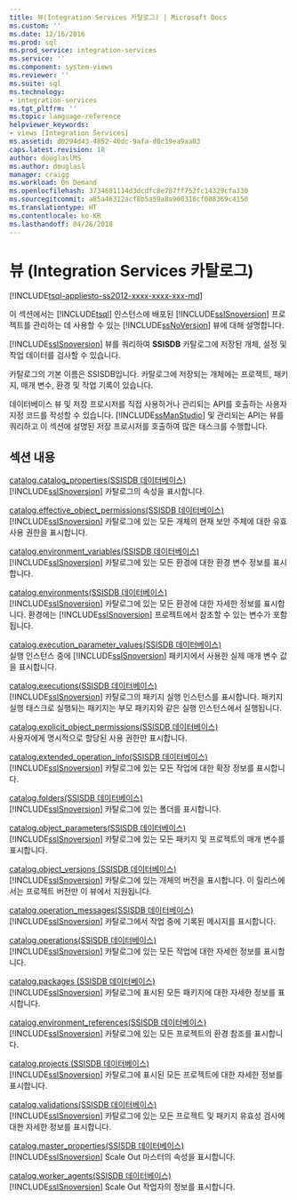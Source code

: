 ```yaml
---
title: 뷰(Integration Services 카탈로그) | Microsoft Docs
ms.custom: ''
ms.date: 12/16/2016
ms.prod: sql
ms.prod_service: integration-services
ms.service: ''
ms.component: system-views
ms.reviewer: ''
ms.suite: sql
ms.technology:
- integration-services
ms.tgt_pltfrm: ''
ms.topic: language-reference
helpviewer_keywords:
- views [Integration Services]
ms.assetid: d0294d43-4852-46dc-9afa-d0c19ea9aa03
caps.latest.revision: 18
author: douglaslMS
ms.author: douglasl
manager: craigg
ms.workload: On Demand
ms.openlocfilehash: 3734681114d3dcdfc8e787ff752fc14329cfa330
ms.sourcegitcommit: a85a46312acf8b5a59a8a900310cf088369c4150
ms.translationtype: HT
ms.contentlocale: ko-KR
ms.lasthandoff: 04/26/2018
---
```

# <a name="views-integration-services-catalog"></a>뷰 (Integration Services 카탈로그)
[!INCLUDE[tsql-appliesto-ss2012-xxxx-xxxx-xxx-md](../../includes/tsql-appliesto-ss2012-xxxx-xxxx-xxx-md.md)]

  이 섹션에서는 [!INCLUDE[tsql](../../includes/tsql-md.md)] 인스턴스에 배포된 [!INCLUDE[ssISnoversion](../../includes/ssisnoversion-md.md)] 프로젝트를 관리하는 데 사용할 수 있는 [!INCLUDE[ssNoVersion](../../includes/ssnoversion-md.md)] 뷰에 대해 설명합니다.  
  
 [!INCLUDE[ssISnoversion](../../includes/ssisnoversion-md.md)] 뷰를 쿼리하여 **SSISDB** 카탈로그에 저장된 개체, 설정 및 작업 데이터를 검사할 수 있습니다.  
  
 카탈로그의 기본 이름은 SSISDB입니다. 카탈로그에 저장되는 개체에는 프로젝트, 패키지, 매개 변수, 환경 및 작업 기록이 있습니다.  
  
 데이터베이스 뷰 및 저장 프로시저를 직접 사용하거나 관리되는 API를 호출하는 사용자 지정 코드를 작성할 수 있습니다. [!INCLUDE[ssManStudio](../../includes/ssmanstudio-md.md)] 및 관리되는 API는 뷰를 쿼리하고 이 섹션에 설명된 저장 프로시저를 호출하여 많은 태스크를 수행합니다.  
  
## <a name="in-this-section"></a>섹션 내용  
 [catalog.catalog_properties&#40;SSISDB 데이터베이스&#41;](../../integration-services/system-views/catalog-catalog-properties-ssisdb-database.md)  
 [!INCLUDE[ssISnoversion](../../includes/ssisnoversion-md.md)] 카탈로그의 속성을 표시합니다.  
  
 [catalog.effective_object_permissions&#40;SSISDB 데이터베이스&#41;](../../integration-services/system-views/catalog-effective-object-permissions-ssisdb-database.md)  
 [!INCLUDE[ssISnoversion](../../includes/ssisnoversion-md.md)] 카탈로그에 있는 모든 개체의 현재 보안 주체에 대한 유효 사용 권한을 표시합니다.  
  
 [catalog.environment_variables&#40;SSISDB 데이터베이스&#41;](../../integration-services/system-views/catalog-environment-variables-ssisdb-database.md)  
 [!INCLUDE[ssISnoversion](../../includes/ssisnoversion-md.md)] 카탈로그에 있는 모든 환경에 대한 환경 변수 정보를 표시합니다.  
  
 [catalog.environments&#40;SSISDB 데이터베이스&#41;](../../integration-services/system-views/catalog-environments-ssisdb-database.md)  
 [!INCLUDE[ssISnoversion](../../includes/ssisnoversion-md.md)] 카탈로그에 있는 모든 환경에 대한 자세한 정보를 표시합니다. 환경에는 [!INCLUDE[ssISnoversion](../../includes/ssisnoversion-md.md)] 프로젝트에서 참조할 수 있는 변수가 포함됩니다.  
  
 [catalog.execution_parameter_values&#40;SSISDB 데이터베이스&#41;](../../integration-services/system-views/catalog-execution-parameter-values-ssisdb-database.md)  
 실행 인스턴스 중에 [!INCLUDE[ssISnoversion](../../includes/ssisnoversion-md.md)] 패키지에서 사용한 실제 매개 변수 값을 표시합니다.  
  
 [catalog.executions&#40;SSISDB 데이터베이스&#41;](../../integration-services/system-views/catalog-executions-ssisdb-database.md)  
 [!INCLUDE[ssISnoversion](../../includes/ssisnoversion-md.md)] 카탈로그의 패키지 실행 인스턴스를 표시합니다. 패키지 실행 태스크로 실행되는 패키지는 부모 패키지와 같은 실행 인스턴스에서 실행됩니다.  
  
 [catalog.explicit_object_permissions&#40;SSISDB 데이터베이스&#41;](../../integration-services/system-views/catalog-explicit-object-permissions-ssisdb-database.md)  
 사용자에게 명시적으로 할당된 사용 권한만 표시합니다.  
  
 [catalog.extended_operation_info&#40;SSISDB 데이터베이스&#41;](../../integration-services/system-views/catalog-extended-operation-info-ssisdb-database.md)  
 [!INCLUDE[ssISnoversion](../../includes/ssisnoversion-md.md)] 카탈로그에 있는 모든 작업에 대한 확장 정보를 표시합니다.  
  
 [catalog.folders&#40;SSISDB 데이터베이스&#41;](../../integration-services/system-views/catalog-folders-ssisdb-database.md)  
 [!INCLUDE[ssISnoversion](../../includes/ssisnoversion-md.md)] 카탈로그에 있는 폴더를 표시합니다.  
  
 [catalog.object_parameters&#40;SSISDB 데이터베이스&#41;](../../integration-services/system-views/catalog-object-parameters-ssisdb-database.md)  
 [!INCLUDE[ssISnoversion](../../includes/ssisnoversion-md.md)] 카탈로그에 있는 모든 패키지 및 프로젝트의 매개 변수를 표시합니다.  
  
 [catalog.object_versions &#40;SSISDB 데이터베이스&#41;](../../integration-services/system-views/catalog-object-versions-ssisdb-database.md)  
 [!INCLUDE[ssISnoversion](../../includes/ssisnoversion-md.md)] 카탈로그에 있는 개체의 버전을 표시합니다. 이 릴리스에서는 프로젝트 버전만 이 뷰에서 지원됩니다.  
  
 [catalog.operation_messages&#40;SSISDB 데이터베이스&#41;](../../integration-services/system-views/catalog-operation-messages-ssisdb-database.md)  
 [!INCLUDE[ssISnoversion](../../includes/ssisnoversion-md.md)] 카탈로그에서 작업 중에 기록된 메시지를 표시합니다.  
  
 [catalog.operations&#40;SSISDB 데이터베이스&#41;](../../integration-services/system-views/catalog-operations-ssisdb-database.md)  
 [!INCLUDE[ssISnoversion](../../includes/ssisnoversion-md.md)] 카탈로그에 있는 모든 작업에 대한 자세한 정보를 표시합니다.  
  
 [catalog.packages &#40;SSISDB 데이터베이스&#41;](../../integration-services/system-views/catalog-packages-ssisdb-database.md)  
 [!INCLUDE[ssISnoversion](../../includes/ssisnoversion-md.md)] 카탈로그에 표시된 모든 패키지에 대한 자세한 정보를 표시합니다.  
  
 [catalog.environment_references&#40;SSISDB 데이터베이스&#41;](../../integration-services/system-views/catalog-environment-references-ssisdb-database.md)  
 [!INCLUDE[ssISnoversion](../../includes/ssisnoversion-md.md)] 카탈로그에 있는 모든 프로젝트의 환경 참조를 표시합니다.  
  
 [catalog.projects &#40;SSISDB 데이터베이스&#41;](../../integration-services/system-views/catalog-projects-ssisdb-database.md)  
 [!INCLUDE[ssISnoversion](../../includes/ssisnoversion-md.md)] 카탈로그에 표시된 모든 프로젝트에 대한 자세한 정보를 표시합니다.  
  
 [catalog.validations&#40;SSISDB 데이터베이스&#41;](../../integration-services/system-views/catalog-validations-ssisdb-database.md)  
 [!INCLUDE[ssISnoversion](../../includes/ssisnoversion-md.md)] 카탈로그에 있는 모든 프로젝트 및 패키지 유효성 검사에 대한 자세한 정보를 표시합니다.  
  
[catalog.master_properties&#40;SSISDB 데이터베이스&#41;](../../integration-services/system-views/catalog-master-properties-ssisdb-database.md)  
[!INCLUDE[ssISnoversion](../../includes/ssisnoversion-md.md)] Scale Out 마스터의 속성을 표시합니다.

[catalog.worker_agents&#40;SSISDB 데이터베이스&#41;](../../integration-services/system-views/catalog-worker-agents-ssisdb-database.md)  
[!INCLUDE[ssISnoversion](../../includes/ssisnoversion-md.md)] Scale Out 작업자의 정보를 표시합니다.  
